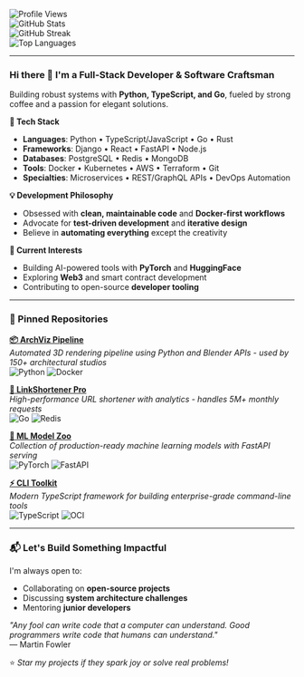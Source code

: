 ![Profile Views](https://komarev.com/ghpvc/?username=dalecarroll283&color=blue)  
![GitHub Stats](https://github-readme-stats.vercel.app/api?username=dalecarroll283&show_icons=true&theme=radical&hide_title=true&include_all_commits=true)  
![GitHub Streak](https://github-readme-streak-stats.herokuapp.com/?user=dalecarroll283&theme=dark)  
![Top Languages](https://github-readme-stats.vercel.app/api/top-langs/?username=dalecarroll283&layout=compact&theme=vision-friendly-dark&hide=html,css)

---

### Hi there 👋 I'm a Full-Stack Developer & Software Craftsman  
Building robust systems with **Python, TypeScript, and Go**, fueled by strong coffee and a passion for elegant solutions.  

**🚀 Tech Stack**  
- **Languages**: Python • TypeScript/JavaScript • Go • Rust  
- **Frameworks**: Django • React • FastAPI • Node.js  
- **Databases**: PostgreSQL • Redis • MongoDB  
- **Tools**: Docker • Kubernetes • AWS • Terraform • Git  
- **Specialties**: Microservices • REST/GraphQL APIs • DevOps Automation  

**💡 Development Philosophy**  
- Obsessed with **clean, maintainable code** and **Docker-first workflows**  
- Advocate for **test-driven development** and **iterative design**  
- Believe in **automating everything** except the creativity  

**🌱 Current Interests**  
- Building AI-powered tools with **PyTorch** and **HuggingFace**  
- Exploring **Web3** and smart contract development  
- Contributing to open-source **developer tooling**  

---

### 📌 Pinned Repositories  
[**📦 ArchViz Pipeline**](https://github.com/dalecarroll283/archviz-pipeline)  
*Automated 3D rendering pipeline using Python and Blender APIs - used by 150+ architectural studios*  
![Python](https://img.shields.io/badge/-Python-3776AB?logo=python&logoColor=white) ![Docker](https://img.shields.io/badge/-Docker-2496ED?logo=docker&logoColor=white)

[**🔗 LinkShortener Pro**](https://github.com/dalecarroll283/linkshortener-pro)  
*High-performance URL shortener with analytics - handles 5M+ monthly requests*  
![Go](https://img.shields.io/badge/-Go-00ADD8?logo=go&logoColor=white) ![Redis](https://img.shields.io/badge/-Redis-DC382D?logo=redis&logoColor=white)

[**🤖 ML Model Zoo**](https://github.com/dalecarroll283/ml-model-zoo)  
*Collection of production-ready machine learning models with FastAPI serving*  
![PyTorch](https://img.shields.io/badge/-PyTorch-EE4C2C?logo=pytorch&logoColor=white) ![FastAPI](https://img.shields.io/badge/-FastAPI-009688?logo=fastapi&logoColor=white)

[**⚡ CLI Toolkit**](https://github.com/dalecarroll283/cli-toolkit)  
*Modern TypeScript framework for building enterprise-grade command-line tools*  
![TypeScript](https://img.shields.io/badge/-TypeScript-3178C6?logo=typescript&logoColor=white) ![OCI](https://img.shields.io/badge/-OCI-FF2D20?logo=opencontainersinitiative)

---

### 📬 Let's Build Something Impactful  
I'm always open to:  
- Collaborating on **open-source projects**  
- Discussing **system architecture challenges**  
- Mentoring **junior developers**  

*"Any fool can write code that a computer can understand. Good programmers write code that humans can understand."*  
― Martin Fowler  

⭐ *Star my projects if they spark joy or solve real problems!*

